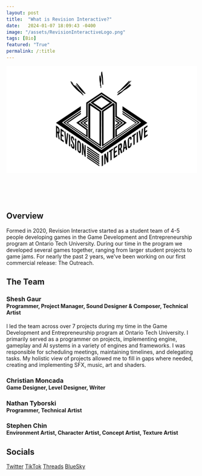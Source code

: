 ```yaml
---
layout: post
title:  "What is Revision Interactive?"
date:   2024-01-07 18:09:43 -0400
image: "/assets/RevisionInteractiveLogo.png"
tags: [Bio]
featured: "True"
permalink: /:title
---  
```

<img src= "/assets/RevisionInteractiveLogoInvert.png" alt="image" style="float: right; width:560px; margin-left: 50px; margin-bottom:100px;">

<h2>Overview</h2>
Formed in 2020, Revision Interactive started as a student team of 4-5 people developing games in the Game Development and Entrepreneurship program at Ontario Tech University. During our time in the program we developed several games together, ranging from larger student projects to game jams. For nearly the past 2 years, we've been working on our first commercial release: The Outreach.

<h2>The Team</h2>
<h3 style="margin-bottom:0px">Shesh Gaur</h3>
<h4 style="margin-top:0px">Programmer, Project Manager, Sound Designer & Composer, Technical Artist</h4>
I led the team across over 7 projects during my time in the Game Development and Entrepreneurship program at Ontario Tech University. I primarily served as a programmer on projects, implementing engine, gameplay and AI systems in a variety of engines and frameworks. I was responsible for scheduling meetings, maintaining timelines, and delegating tasks. My holistic view of projects allowed me to fill in gaps where needed, creating and implementing SFX, music, art and shaders.

<h3 style="margin-bottom:0px">Christian Moncada</h3>
<h4 style="margin-top:0px">Game Designer, Level Designer, Writer</h4>

<h3 style="margin-bottom:0px">Nathan Tyborski</h3>
<h4 style="margin-top:0px">Programmer, Technical Artist</h4>

<h3 style="margin-bottom:0px">Stephen Chin</h3>
<h4 style="margin-top:0px">Environment Artist, Character Artist, Concept Artist, Texture Artist</h4>

<h2>Socials</h2>
<a href="https://twitter.com/Revision_Games" target="_blank">Twitter</a>
<a href="http://www.tiktok.com/@revisioninteractive" target="_blank">TikTok</a>
<a href="https://www.threads.net/@revisioninteractive" target="_blank">Threads</a>
<a href="https://bsky.app/profile/revisiongames.bsky.social" target="_blank">BlueSky</a>